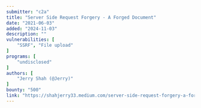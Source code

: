 ```yaml
---
submitter: "c2a"
title: "Server Side Request Forgery - A Forged Document"
date: "2021-06-03"
added: "2024-11-03"
description: ""
vulnerabilities: [
    "SSRF", "File upload"
]
programs: [
    "undisclosed"
]
authors: [
    "Jerry Shah (@Jerry)"
]
bounty: "500"
link: "https://shahjerry33.medium.com/server-side-request-forgery-a-forged-document-6359ef25058d"
---
```




